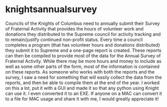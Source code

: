 # knightsannualsurvey
Councils of the Knights of Columbus need to annually submit their Survey of Fraternal Activity that provides the hours of volunteer work and donations they distributed to the Supreme council for activity tracking and to remain/justify continued non-profit status.
Every time a council completes a program (that has volunteer hours and donations distributed) they submit it to Supreme and a one-page report is created.
These reports can then be compiled to provide most of the data for the Annual Survey of Fraternal Activity. While there may be more hours and money to include as well as some other parts of the form, most of the information is contained on these reports.
As someone who works with both the reports and the survey, I saw a need for something that will easily collect the data from the reports, and then be able to compile them at the end of the year. 
I worked on this a lot, put it with a GUI and made it so that any python using Knight can use it. I even converted it to an EXE.
If anyone on a MAC can convert it to a file for MAC usage and share it with me, I would greatly appreciate it!
